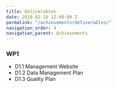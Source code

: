 ```yaml
---
title: Deliverables
date: 2018-02-28 12:40:00 Z
permalink: "/achievements/deliverables/"
navigation_order: 4
navigation_parent: Achievements
---
```


### WP1

* D1.1 Management Website 
* D1.2 Data Management Plan 
* D1.3 Quality Plan